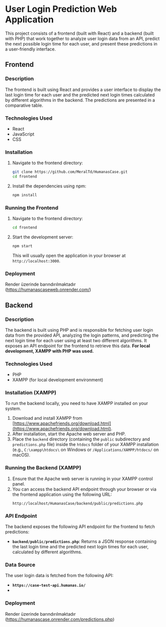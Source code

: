 # User Login Prediction Web Application

This project consists of a frontend (built with React) and a backend (built with PHP) that work together to analyze user login data from an API, predict the next possible login time for each user, and present these predictions in a user-friendly interface.


## Frontend

### Description

The frontend is built using React and provides a user interface to display the last login time for each user and the predicted next login times calculated by different algorithms in the backend. The predictions are presented in a comparative table.

### Technologies Used

- React
- JavaScript
- CSS

### Installation

1.  Navigate to the frontend directory:
    ```bash
    git clone https://github.com/MeralTd/HumanasCase.git
    cd frontend
    ```
2.  Install the dependencies using npm:
    ```bash
    npm install
    ```

### Running the Frontend

1.  Navigate to the frontend directory:
    ```bash
    cd frontend
    ```
2.  Start the development server:
    ```bash
    npm start
    ```
    This will usually open the application in your browser at `http://localhost:3000`.

### Deployment

  Render üzerinde barındırılmaktadır (https://humanascaseweb.onrender.com/)
  
## Backend

### Description

The backend is built using PHP and is responsible for fetching user login data from the provided API, analyzing the login patterns, and predicting the next login time for each user using at least two different algorithms. It exposes an API endpoint for the frontend to retrieve this data. **For local development, XAMPP with PHP was used.**

### Technologies Used

- PHP
- XAMPP (for local development environment)

### Installation (XAMPP)

To run the backend locally, you need to have XAMPP installed on your system.

1.  Download and install XAMPP from [https://www.apachefriends.org/download.html](https://www.apachefriends.org/download.html).
2.  After installation, start the Apache web server and PHP.
3.  Place the `backend` directory (containing the `public` subdirectory and `predictions.php` file) inside the `htdocs` folder of your XAMPP installation (e.g., `C:\xampp\htdocs\` on Windows or `/Applications/XAMPP/htdocs/` on macOS).

### Running the Backend (XAMPP)

1.  Ensure that the Apache web server is running in your XAMPP control panel.
2.  You can access the backend API endpoint through your browser or via the frontend application using the following URL:
    ```
    http://localhost/HumanasCase/backend/public/predictions.php
    ```

### API Endpoint

The backend exposes the following API endpoint for the frontend to fetch predictions:

- **`backend/public/predictions.php`**: Returns a JSON response containing the last login time and the predicted next login times for each user, calculated by different algorithms.

### Data Source

The user login data is fetched from the following API:

- **`https://case-test-api.humanas.io/`**
- 
### Deployment

  Render üzerinde barındırılmaktadır (https://humanascase.onrender.com/predictions.php)

